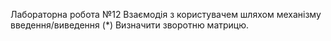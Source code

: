 Лабораторна робота №12 Взаємодія з користувачем шляхом механізму введення/виведення
(*) Визначити зворотню матрицю.
